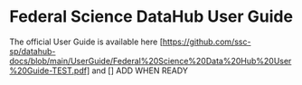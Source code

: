# Federal Science DataHub User Guide

The official User Guide is available here [https://github.com/ssc-sp/datahub-docs/blob/main/UserGuide/Federal%20Science%20Data%20Hub%20User%20Guide-TEST.pdf] and 
[] ADD WHEN READY
